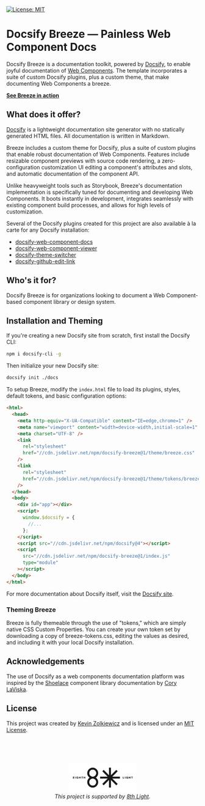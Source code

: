 [![License: MIT](https://img.shields.io/badge/License-MIT-yellow.svg)](https://opensource.org/licenses/MIT)

# Docsify Breeze — Painless Web Component Docs

Docsify Breeze is a documentation toolkit, powered by [Docsify](https://docsify.js.org/),
to enable joyful documentation of
[Web Components](https://developer.mozilla.org/en-US/docs/Web/Web_Components).
The template incorporates a suite of custom Docsify plugins, plus a custom
theme, that make documenting Web Components a breeze.

[**See Breeze in action**](https://docsify-breeze.vercel.app)

## What does it offer?

[Docsify](https://docsify.js.org/) is a lightweight documentation site generator
with no statically generated HTML files. All documentation is written in
Markdown.

Breeze includes a custom theme for Docsify, plus a suite of custom
plugins that enable robust documentation of Web Components. Features include
resizable component previews with source code rendering, a zero-configuration
customization UI editing a component's attributes and slots, and automatic
documentation of the component API.

Unlike heavyweight tools such as Storybook, Breeze's documentation
implementation is specifically tuned for documenting and developing Web
Components. It boots instantly in development, integrates seamlessly with
existing component build processes, and allows for high levels of customization.

Several of the Docsify plugins created for this project are also available à la
carte for any Docsify installation:

- [docsify-web-component-docs](https://github.com/zolk/docsify-web-component-docs)
- [docsify-web-component-viewer](https://github.com/zolk/docsify-web-component-viewer)
- [docsify-theme-switcher](https://github.com/zolk/docsify-theme-switcher)
- [docsify-github-edit-link](https://github.com/zolk/docsify-github-edit-link)

## Who's it for?

Docsify Breeze is for organizations looking to document a Web
Component-based component library or design system.

## Installation and Theming

If you're creating a new Docsify site from scratch, first install the Docsify
CLI:

```bash
npm i docsify-cli -g
```

Then initialize your new Docsify site:

```bash
docsify init ./docs
```

To setup Breeze, modify the `index.html` file to load its plugins, styles,
default tokens, and basic configuration options:

```html
<html>
  <head>
    <meta http-equiv="X-UA-Compatible" content="IE=edge,chrome=1" />
    <meta name="viewport" content="width=device-width,initial-scale=1" />
    <meta charset="UTF-8" />
    <link
      rel="stylesheet"
      href="//cdn.jsdelivr.net/npm/docsify-breeze@1/theme/breeze.css"
    />
    <link
      rel="stylesheet"
      href="//cdn.jsdelivr.net/npm/docsify-breeze@1/theme/tokens/breeze-tokens.css"
    />
  </head>
  <body>
    <div id="app"></div>
    <script>
      window.$docsify = {
        //...
      };
    </script>
    <script src="//cdn.jsdelivr.net/npm/docsify@4"></script>
    <script
      src="//cdn.jsdelivr.net/npm/docsify-breeze@1/index.js"
      type="module"
    ></script>
  </body>
</html>
```

For more documentation about Docsify itself, visit the
[Docsify site](https://docsify.js.org/).

### Theming Breeze

Breeze is fully themeable through the use of "tokens," which are simply native
CSS Custom Properties. You can create your own token set by downloading a copy
of breeze-tokens.css, editing the values as desired, and including it with your
local Docsify installation.

## Acknowledgements

The use of Docsify as a web components documentation platform was inspired by
the [Shoelace](https://shoelace.style) component library documentation by
[Cory LaViska](https://twitter.com/claviska).

## License

This project was created by [Kevin Zolkiewicz](http://zolk.com) and is licensed
under an [MIT License](./LICENSE.md).

<br><br><br>

<p align="center"><a href="https://8thlight.com"><img src="./8l.png" height="75" alt="" /></a><br><i>This project is supported by <a href="https://8thlight.com">8th Light</a>.</i></p>
